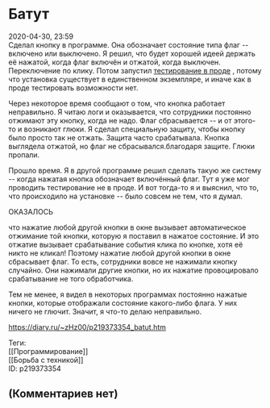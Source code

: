 Батут
=====

  
2020-04-30, 23:59  
 Сделал кнопку в программе. Она обозначает состояние типа флаг -- включено или выключено. Я решил, что будет хорошей идеей держать её нажатой, когда флаг включён и отжатой, когда выключен. Переключение по клику. Потом запустил  [тестирование в проде](https://i.imgur.com/O3EQOwp.png)  , потому что установка существует в единственном экземпляре, и иначе как в проде тестировать возможности нет.   
   
 Через некоторое время сообщают о том, что кнопка работает неправильно. Я читаю логи и оказывается, что сотрудники постоянно отжимают эту кнопку, когда не надо. Флаг сбрасывается -- и от этого-то и возникают глюки. Я сделал специальную защиту, чтобы кнопку было просто так не отжать. Защита часто срабатывала. Кнопка выглядела отжатой, но флаг не сбрасывался.благодаря защите. Глюки пропали.   
   
 Прошло время. Я в другой программе решил сделать такую же систему -- когда нажатая кнопка обозначает включённый флаг. Тут я уже мог проводить тестирование не в проде. И вот тогда-то я и выяснил, что то, что происходило на установке -- было совсем не тем, что я думал.   
   
 ОКАЗАЛОСЬ   
   
 что нажатие любой другой кнопки в окне вызывает автоматическое отжимание той кнопки, которую я поставил в нажатое состояние. И это отжатие вызывает срабатывание события клика по кнопке, хотя её никто не кликал! Поэтому нажатие любой другой кнопки в окне сбрасывает флаг. То есть, сотрудники вовсе не нажимали кнопку случайно. Они нажимали другие кнопки, но их нажатие провоцировало срабатывание не того обработчика.   
   
 Тем не менее, я видел в некоторых программах постоянно нажатые кнопки, которые отображали состояние какого-либо флага. У них ничего не глючит. Значит, я что-то делаю неправильно.   
  
<https://diary.ru/~zHz00/p219373354_batut.htm>  
  
Теги:  
[[Программирование]]  
[[Борьба с техникой]]  
ID: p219373354  


(Комментариев нет)
------------------